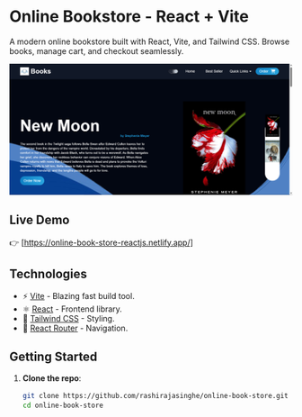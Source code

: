 # Online Bookstore - React + Vite

A modern online bookstore built with React, Vite, and Tailwind CSS. Browse books, manage cart, and checkout seamlessly.

![Demo Screenshot](./public/demo.png) 

## Live Demo

👉 [https://online-book-store-reactjs.netlify.app/]

## Technologies

- ⚡ [Vite](https://vitejs.dev/) - Blazing fast build tool.
- ⚛️ [React](https://react.dev/) - Frontend library.
- 🎨 [Tailwind CSS](https://tailwindcss.com/) - Styling.
- 🔄 [React Router](https://reactrouter.com/) - Navigation.

## Getting Started

1. **Clone the repo**:
   ```bash
   git clone https://github.com/rashirajasinghe/online-book-store.git
   cd online-book-store
